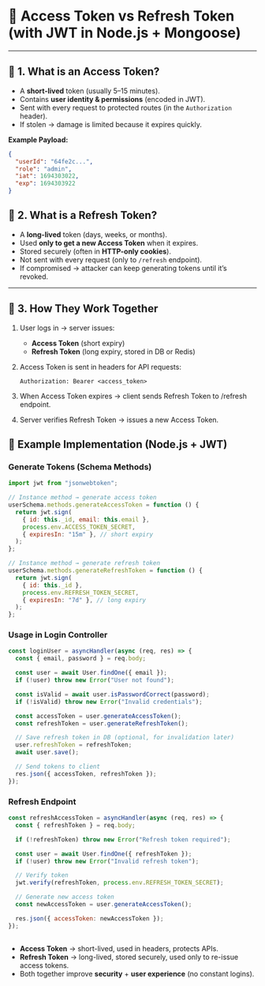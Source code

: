 # 🔑 Access Token vs Refresh Token (with JWT in Node.js + Mongoose)

---

## 🔹 1. What is an **Access Token**?

- A **short-lived** token (usually 5–15 minutes).
- Contains **user identity & permissions** (encoded in JWT).
- Sent with every request to protected routes (in the `Authorization` header).
- If stolen → damage is limited because it expires quickly.

**Example Payload:**

```json
{
  "userId": "64fe2c...",
  "role": "admin",
  "iat": 1694303022,
  "exp": 1694303922
}
```

## 🔹 2. What is a **Refresh Token**?

- A **long-lived** token (days, weeks, or months).
- Used **only to get a new Access Token** when it expires.
- Stored securely (often in **HTTP-only cookies**).
- Not sent with every request (only to `/refresh` endpoint).
- If compromised → attacker can keep generating tokens until it’s revoked.

---

## 🔹 3. How They Work Together

1. User logs in → server issues:
   - **Access Token** (short expiry)
   - **Refresh Token** (long expiry, stored in DB or Redis)

2. Access Token is sent in headers for API requests:
   ```http
   Authorization: Bearer <access_token>
   ```
3. When Access Token expires → client sends Refresh Token to /refresh endpoint.
4. Server verifies Refresh Token → issues a new Access Token.

## 🔹 Example Implementation (Node.js + JWT)

### Generate Tokens (Schema Methods)

```js
import jwt from "jsonwebtoken";

// Instance method → generate access token
userSchema.methods.generateAccessToken = function () {
  return jwt.sign(
    { id: this._id, email: this.email },
    process.env.ACCESS_TOKEN_SECRET,
    { expiresIn: "15m" }, // short expiry
  );
};

// Instance method → generate refresh token
userSchema.methods.generateRefreshToken = function () {
  return jwt.sign(
    { id: this._id },
    process.env.REFRESH_TOKEN_SECRET,
    { expiresIn: "7d" }, // long expiry
  );
};
```

### Usage in Login Controller

```js
const loginUser = asyncHandler(async (req, res) => {
  const { email, password } = req.body;

  const user = await User.findOne({ email });
  if (!user) throw new Error("User not found");

  const isValid = await user.isPasswordCorrect(password);
  if (!isValid) throw new Error("Invalid credentials");

  const accessToken = user.generateAccessToken();
  const refreshToken = user.generateRefreshToken();

  // Save refresh token in DB (optional, for invalidation later)
  user.refreshToken = refreshToken;
  await user.save();

  // Send tokens to client
  res.json({ accessToken, refreshToken });
});
```

### Refresh Endpoint

```js
const refreshAccessToken = asyncHandler(async (req, res) => {
  const { refreshToken } = req.body;

  if (!refreshToken) throw new Error("Refresh token required");

  const user = await User.findOne({ refreshToken });
  if (!user) throw new Error("Invalid refresh token");

  // Verify token
  jwt.verify(refreshToken, process.env.REFRESH_TOKEN_SECRET);

  // Generate new access token
  const newAccessToken = user.generateAccessToken();

  res.json({ accessToken: newAccessToken });
});
```

##

- **Access Token** → short-lived, used in headers, protects APIs.
- **Refresh Token** → long-lived, stored securely, used only to re-issue access tokens.
- Both together improve **security** + **user experience** (no constant logins).
